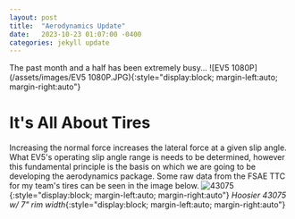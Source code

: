 ```yaml
---
layout: post
title:  "Aerodynamics Update"
date:   2023-10-23 01:07:00 -0400
categories: jekyll update
---
```

The past month and a half has been extremely busy...
![EV5 1080P](/assets/images/EV5 1080P.JPG){:style="display:block; margin-left:auto; margin-right:auto"}

# It's All About Tires
Increasing the normal force increases the lateral force at a given slip angle. What EV5's operating slip angle range is needs to be determined, however this fundamental principle is the basis on which we are going to be developing the aerodynamics package. Some raw data from the FSAE TTC for my team's tires can be seen in the image below.
![43075](/assets/images/43075.jpg){:style="display:block; margin-left:auto; margin-right:auto"}
*Hoosier 43075 w/ 7" rim width*{:style="display:block; margin-left:auto; margin-right:auto"}